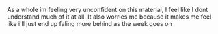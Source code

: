 As a whole im feeling very unconfident on this material, I feel like I dont understand much of it at all. It also worries me because it makes me feel like i'll just end up faling more behind as the week goes on 